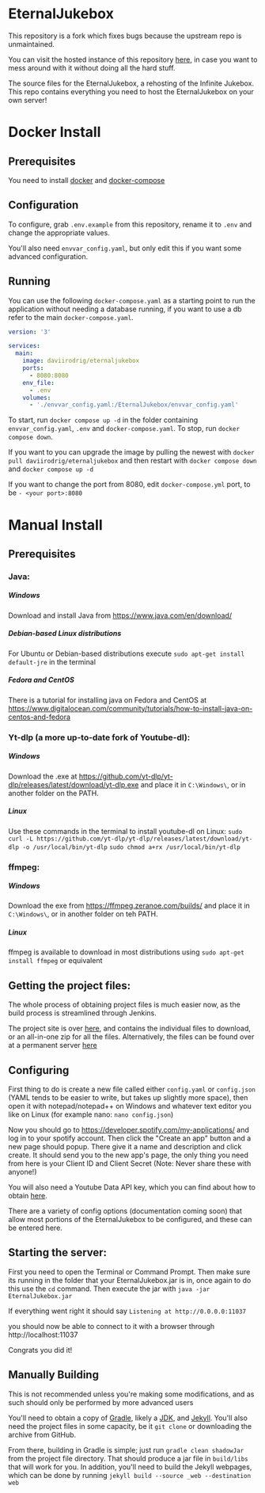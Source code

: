 # EternalJukebox

This repository is a fork which fixes bugs because the upstream repo is unmaintained.

You can visit the hosted instance of this repository [here](https://jukebox.davi.gq/), in case you want to mess around with it without doing all the hard stuff.

The source files for the EternalJukebox, a rehosting of the Infinite Jukebox.
This repo contains everything you need to host the EternalJukebox on your own server!

# Docker Install

## Prerequisites

You need to install [docker](https://docs.docker.com/engine/install/) and [docker-compose](https://docs.docker.com/compose/install/)

## Configuration

To configure, grab `.env.example` from this repository, rename it to `.env` and change the appropriate values.

You'll also need `envvar_config.yaml`, but only edit this if you want some advanced configuration.

## Running

You can use the following `docker-compose.yaml` as a starting point to run the application without needing a database running, if you want to use a db refer to the main `docker-compose.yaml`.

```yaml
version: '3'

services:
  main:
    image: daviirodrig/eternaljukebox
    ports:
      - 8080:8080
    env_file:
      - .env
    volumes:
      - './envvar_config.yaml:/EternalJukebox/envvar_config.yaml'
```

To start, run `docker compose up -d` in the folder containing `envvar_config.yaml`, `.env` and `docker-compose.yaml`. To stop, run `docker compose down`.

If you want to you can upgrade the image by pulling the newest with `docker pull daviirodrig/eternaljukebox` and then restart with `docker compose down` and `docker compose up -d`

If you want to change the port from 8080, edit `docker-compose.yml` port, to be `- <your port>:8080`

# Manual Install

## Prerequisites

### Java:

##### Windows

Download and install Java from https://www.java.com/en/download/

##### Debian-based Linux distributions

For Ubuntu or Debian-based distributions execute `sudo apt-get install default-jre` in the terminal

##### Fedora and CentOS

There is a tutorial for installing java on Fedora and CentOS at https://www.digitalocean.com/community/tutorials/how-to-install-java-on-centos-and-fedora

### Yt-dlp (a more up-to-date fork of Youtube-dl):

##### Windows

Download the .exe at https://github.com/yt-dlp/yt-dlp/releases/latest/download/yt-dlp.exe and place it in `C:\Windows\`, or in another folder on the PATH.

##### Linux

Use these commands in the terminal to install youtube-dl on Linux:
`sudo curl -L https://github.com/yt-dlp/yt-dlp/releases/latest/download/yt-dlp -o /usr/local/bin/yt-dlp`
`sudo chmod a+rx /usr/local/bin/yt-dlp`

### ffmpeg:

##### Windows

Download the exe from https://ffmpeg.zeranoe.com/builds/ and place it in `C:\Windows\`, or in another folder on teh PATH.

##### Linux

ffmpeg is available to download in most distributions using `sudo apt-get install ffmpeg` or equivalent

## Getting the project files:

The whole process of obtaining project files is much easier now, as the build process is streamlined through Jenkins.

The project site is over [here](https://jenkins.abimon.org/job/EternalJukebox/), and contains the individual files to download, or an all-in-one zip for all the files. Alternatively, the files can be found over at a permanent server [here](https://abimon.org/eternal_jukebox)

## Configuring

First thing to do is create a new file called either `config.yaml` or `config.json` (YAML tends to be easier to write, but takes up slightly more space), then open it with notepad/notepad++ on Windows and whatever text editor you like on Linux (for example nano: `nano config.json`)

Now you should go to https://developer.spotify.com/my-applications/ and log in to your spotify account.
Then click the "Create an app" button and a new page should popup.
There give it a name and description and click create.
It should send you to the new app's page, the only thing you need from here is your Client ID and Client Secret
(Note: Never share these with anyone!)

You will also need a Youtube Data API key, which you can find about how to obtain [here](https://developers.google.com/youtube/v3/getting-started).

There are a variety of config options (documentation coming soon) that allow most portions of the EternalJukebox to be configured, and these can be entered here.

## Starting the server:

First you need to open the Terminal or Command Prompt.
Then make sure its running in the folder that your EternalJukebox.jar is in, once again to do this use the `cd` command.
Then execute the jar with `java -jar EternalJukebox.jar`

If everything went right it should say `Listening at http://0.0.0.0:11037`

you should now be able to connect to it with a browser through http://localhost:11037

Congrats you did it!

## Manually Building

This is not recommended unless you're making some modifications, and as such should only be performed by more advanced users

You'll need to obtain a copy of [Gradle](https://gradle.org/install/), likely a [JDK](http://www.oracle.com/technetwork/java/javase/downloads/jdk8-downloads-2133151.html), and [Jekyll](https://jekyllrb.com/). You'll also need the project files in some capacity, be it `git clone` or downloading the archive from GitHub.

From there, building in Gradle is simple; just run `gradle clean shadowJar` from the project file directory. That should produce a jar file in `build/libs` that will work for you. In addition, you'll need to build the Jekyll webpages, which can be done by running `jekyll build --source _web --destination web`
